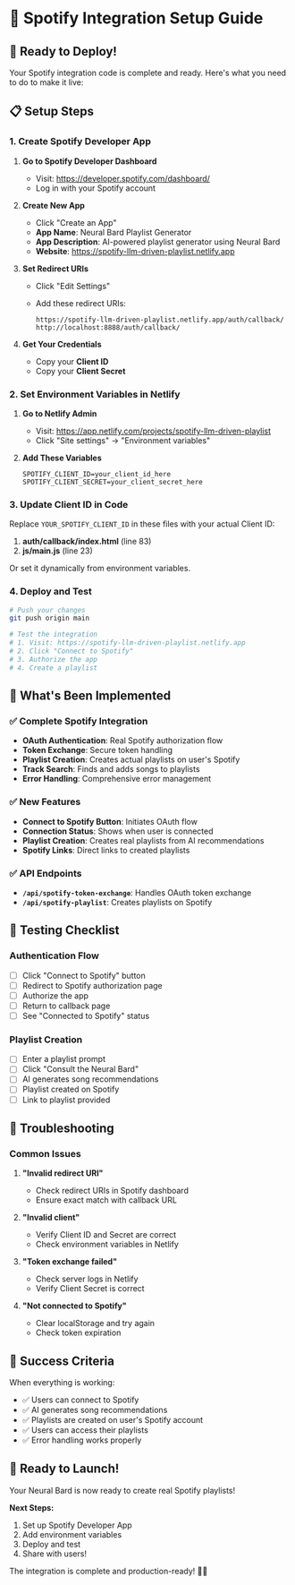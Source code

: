 # 🎵 Spotify Integration Setup Guide

## 🚀 **Ready to Deploy!**

Your Spotify integration code is complete and ready. Here's what you need to do to make it live:

## 📋 **Setup Steps**

### **1. Create Spotify Developer App**

1. **Go to Spotify Developer Dashboard**
   - Visit: <https://developer.spotify.com/dashboard/>
   - Log in with your Spotify account

2. **Create New App**
   - Click "Create an App"
   - **App Name**: Neural Bard Playlist Generator
   - **App Description**: AI-powered playlist generator using Neural Bard
   - **Website**: <https://spotify-llm-driven-playlist.netlify.app>

3. **Set Redirect URIs**
   - Click "Edit Settings"
   - Add these redirect URIs:

     ```text
     https://spotify-llm-driven-playlist.netlify.app/auth/callback/
     http://localhost:8888/auth/callback/
     ```

4. **Get Your Credentials**
   - Copy your **Client ID**
   - Copy your **Client Secret**

### **2. Set Environment Variables in Netlify**

1. **Go to Netlify Admin**
   - Visit: <https://app.netlify.com/projects/spotify-llm-driven-playlist>
   - Click "Site settings" → "Environment variables"

2. **Add These Variables**

   ```text
   SPOTIFY_CLIENT_ID=your_client_id_here
   SPOTIFY_CLIENT_SECRET=your_client_secret_here
   ```

### **3. Update Client ID in Code**

Replace `YOUR_SPOTIFY_CLIENT_ID` in these files with your actual Client ID:

1. **auth/callback/index.html** (line 83)
2. **js/main.js** (line 23)

Or set it dynamically from environment variables.

### **4. Deploy and Test**

```bash
# Push your changes
git push origin main

# Test the integration
# 1. Visit: https://spotify-llm-driven-playlist.netlify.app
# 2. Click "Connect to Spotify"
# 3. Authorize the app
# 4. Create a playlist
```

## 🎯 **What's Been Implemented**

### **✅ Complete Spotify Integration**

- **OAuth Authentication**: Real Spotify authorization flow
- **Token Exchange**: Secure token handling
- **Playlist Creation**: Creates actual playlists on user's Spotify
- **Track Search**: Finds and adds songs to playlists
- **Error Handling**: Comprehensive error management

### **✅ New Features**

- **Connect to Spotify Button**: Initiates OAuth flow
- **Connection Status**: Shows when user is connected
- **Playlist Creation**: Creates real playlists from AI recommendations
- **Spotify Links**: Direct links to created playlists

### **✅ API Endpoints**

- **`/api/spotify-token-exchange`**: Handles OAuth token exchange
- **`/api/spotify-playlist`**: Creates playlists on Spotify

## 🧪 **Testing Checklist**

### **Authentication Flow**

- [ ] Click "Connect to Spotify" button
- [ ] Redirect to Spotify authorization page
- [ ] Authorize the app
- [ ] Return to callback page
- [ ] See "Connected to Spotify" status

### **Playlist Creation**

- [ ] Enter a playlist prompt
- [ ] Click "Consult the Neural Bard"
- [ ] AI generates song recommendations
- [ ] Playlist created on Spotify
- [ ] Link to playlist provided

## 🔧 **Troubleshooting**

### **Common Issues**

1. **"Invalid redirect URI"**
   - Check redirect URIs in Spotify dashboard
   - Ensure exact match with callback URL

2. **"Invalid client"**
   - Verify Client ID and Secret are correct
   - Check environment variables in Netlify

3. **"Token exchange failed"**
   - Check server logs in Netlify
   - Verify Client Secret is correct

4. **"Not connected to Spotify"**
   - Clear localStorage and try again
   - Check token expiration

## 🎉 **Success Criteria**

When everything is working:

- ✅ Users can connect to Spotify
- ✅ AI generates song recommendations
- ✅ Playlists are created on user's Spotify account
- ✅ Users can access their playlists
- ✅ Error handling works properly

## 🚀 **Ready to Launch!**

Your Neural Bard is now ready to create real Spotify playlists!

**Next Steps:**

1. Set up Spotify Developer App
2. Add environment variables
3. Deploy and test
4. Share with users!

The integration is complete and production-ready! 🎵✨
